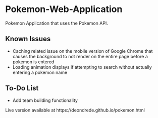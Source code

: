 # Pokemon-Web-Application
Pokemon Application that uses the Pokemon API.
<h2>Known Issues</h2>
<ul>
  <li>Caching related issue on the mobile version of Google Chrome that causes the background to not render on the entire page before a pokemon is entered</li>
  <li>Loading animation displays if attempting to search without actually entering a pokemon name</li>
</ul>
<h2>To-Do List</h2>
<ul>
  <li>Add team building functionality</li>
</ul>
<p>Live version available at https://deondrede.github.io/pokemon.html</p>

